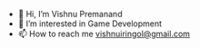 - 👋 Hi, I’m Vishnu Premanand
- 👀 I’m interested in Game Development
- 📫 How to reach me vishnuiringol@gmail.com


